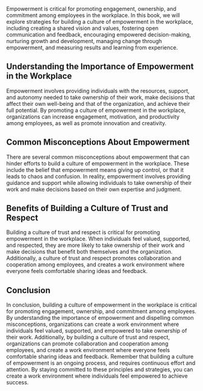 
Empowerment is critical for promoting engagement, ownership, and commitment among employees in the workplace. In this book, we will explore strategies for building a culture of empowerment in the workplace, including creating a shared vision and values, fostering open communication and feedback, encouraging empowered decision-making, nurturing growth and development, managing change through empowerment, and measuring results and learning from experience.

Understanding the Importance of Empowerment in the Workplace
------------------------------------------------------------

Empowerment involves providing individuals with the resources, support, and autonomy needed to take ownership of their work, make decisions that affect their own well-being and that of the organization, and achieve their full potential. By promoting a culture of empowerment in the workplace, organizations can increase engagement, motivation, and productivity among employees, as well as promote innovation and creativity.

Common Misconceptions About Empowerment
---------------------------------------

There are several common misconceptions about empowerment that can hinder efforts to build a culture of empowerment in the workplace. These include the belief that empowerment means giving up control, or that it leads to chaos and confusion. In reality, empowerment involves providing guidance and support while allowing individuals to take ownership of their work and make decisions based on their own expertise and judgment.

Benefits of Building a Culture of Trust and Respect
---------------------------------------------------

Building a culture of trust and respect is critical for promoting empowerment in the workplace. When individuals feel valued, supported, and respected, they are more likely to take ownership of their work and make decisions that benefit both themselves and the organization. Additionally, a culture of trust and respect promotes collaboration and cooperation among employees, and creates a work environment where everyone feels comfortable sharing ideas and feedback.

Conclusion
----------

In conclusion, building a culture of empowerment in the workplace is critical for promoting engagement, ownership, and commitment among employees. By understanding the importance of empowerment and dispelling common misconceptions, organizations can create a work environment where individuals feel valued, supported, and empowered to take ownership of their work. Additionally, by building a culture of trust and respect, organizations can promote collaboration and cooperation among employees, and create a work environment where everyone feels comfortable sharing ideas and feedback. Remember that building a culture of empowerment is an ongoing process, and requires continuous effort and attention. By staying committed to these principles and strategies, you can create a work environment where individuals feel empowered to achieve success.
